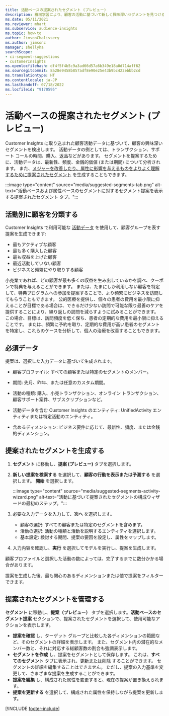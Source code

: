 ```yaml
---
title: 活動ベースの提案されたセグメント (プレビュー)
description: 機械学習により、顧客の活動に基づいて新しく興味深いセグメントを見つけることができます。
ms.date: 05/11/2021
ms.reviewer: mhart
ms.subservice: audience-insights
ms.topic: how-to
author: JimsonChalissery
ms.author: jimsonc
manager: shellyha
searchScope:
- ci-segment-suggestions
- customerInsights
ms.openlocfilehash: df4f5f4b5c9a3ad66d57a6b349e18a0d714aff62
ms.sourcegitcommit: 8a28e9458b857adf8e90e25e43b9bc422ebbb2cd
ms.translationtype: HT
ms.contentlocale: ja-JP
ms.lasthandoff: 07/18/2022
ms.locfileid: "9170595"
---
```

# <a name="suggested-segments-based-on-activity-preview"></a>活動ベースの提案されたセグメント (プレビュー)

Customer Insights に取り込まれた顧客活動データに基づいて、顧客の興味深いセグメントを検出します。 活動データの例としては、トランザクション、サポート コールの時間、購入、返品などがあります。 セグメントを提案するために、活動データは、最新性、頻度、金銭的価値 (または期間) について分析されます。 また、[メジャーを改善したり、属性に影響を与えるものをよりよく理解するために提案されたセグメント](suggested-segments.md) を生成することもできます。

:::image type="content" source="media/suggested-segments-tab.png" alt-text="活動ベースおよび属性ベースのセグメントに対するセグメント提案を表示する提案されたセグメント タブ。":::

## <a name="categorize-customers-by-activity"></a>活動別に顧客を分類する

Customer Insights で利用可能な [活動データ](activities.md) を使用して、顧客グループを表す提案を生成できます:

- 最もアクティブな顧客 
- 最も多く購入した顧客 
- 最も収益を上げた顧客 
- 最近活動していない顧客 
- ビジネスと頻繁にやり取りする顧客  

小売業であれば、どの顧客が最も多くの収益を生み出しているかを調べ、クーポンで特典を与えることができます。 または、たまにしか利用しない顧客を特定して、特典プログラムへの参加を提案することで、より頻繁にビジネスを訪問してもらうこともできます。
公的医療を提供し、個々の患者の費用を最小限に抑えることが目標である場合は、できるだけ少ない訪問で可能な限り最善のケアを提供することにより、繰り返しの訪問を減らすように試みることができます。 この場合、目標は、訪問頻度を低く保ち、患者の定期的な費用を最小限に抑えることです。 または、頻繁に予約を取り、定期的な費用が高い患者のセグメントを特定し、これらのケースを分析して、個人の治療を改善することもできます。

## <a name="required-data"></a>必須データ

提案は、選択した入力データに基づいて生成されます。

- 顧客プロファイル: すべての顧客または特定のセグメントのメンバー。

- 期間: 先月、昨年、または任意のカスタム期間。

- 活動の種類: 購入、小売トランザクション、オンライン トランザクション、顧客サポート案件、サブスクリプションなど。  

- 活動データを含む Customer Insights のエンティティ: UnifiedActivity エンティティまたは特定活動のエンティティ。

- 含めるディメンション: ビジネス要件に応じて、最新性、頻度、または金銭的ディメンション。

## <a name="generate-suggested-segments"></a>提案されたセグメントを生成する

1. **セグメント** に移動し、**提案 (プレビュー)** タブを選択します。

1. **新しい提案を検索する** を選択して、**顧客の行動を表示または予測する** を選択します。 **開始** を選択します。

   :::image type="content" source="media/suggested-segments-activity-wizard.png" alt-text="活動に基づいて提案されたセグメントの構成ウィザードの最初のステップ。":::

1. 必要な入力データを入力して、**次へ** を選択します。

   - 顧客の選択: すべての顧客または特定のセグメントを含めます。
   - 活動の選択: 活動の種類と活動を説明するエンティティを選択します。
   - 基本設定: 検討する期間、提案の要因を設定し、属性をマップします。

1. 入力内容を確認し、**実行** を選択してモデルを実行し、提案を生成します。

顧客プロファイルと選択した活動の数によっては、完了するまでに数分かかる場合があります。

提案を生成した後、最も関心のあるディメンションまたは値で提案をフィルターできます。

## <a name="manage-suggested-segments"></a>提案されたセグメントを管理する

**セグメント** に移動し、**提案（プレビュー）** タブを選択します。**活動ベースのセグメント提案** セクションで、提案されたセグメントを選択して、使用可能なアクションを表示します。

- **提案を確認** し、ターゲット グループと比較した各ディメンションの範囲など、そのセグメントの詳細を表示します。 また、セグメント内の潜在的なメンバー数と、それに対応する総顧客数の割合も強調表示します。
- **セグメントを作成** し、提案をセグメントとして保存します。 これは、**すべてのセグメント** タブに表示され、[更新または削除](segments.md) することができます。 セグメントの詳細を編集することはできません。 ただし、提案の入力基準を変更して、さまざまな提案を生成することができます。
- **提案を編集** し、構成された属性を変更すると、現在の提案が置き換えられます。
- **提案を更新する** を選択して、構成された属性を保持しながら提案を更新します。

[!INCLUDE [footer-include](includes/footer-banner.md)]
